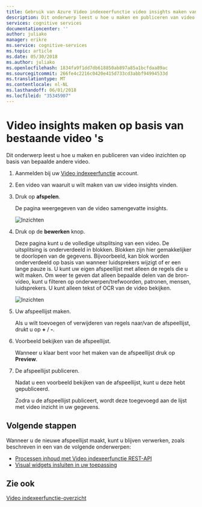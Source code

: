 ```yaml
---
title: Gebruik van Azure Video indexeerfunctie video insights maken van bestaande video's | Microsoft Docs
description: Dit onderwerp leest u hoe u maken en publiceren van video inzichten op basis van bepaalde andere video.
services: cognitive services
documentationcenter: ''
author: juliako
manager: erikre
ms.service: cognitive-services
ms.topic: article
ms.date: 05/30/2018
ms.author: juliako
ms.openlocfilehash: 1834fa9f1dd7db618850ab897a85a1bcfdaa89ac
ms.sourcegitcommit: 266fe4c2216c0420e415d733cd3abbf94994533d
ms.translationtype: MT
ms.contentlocale: nl-NL
ms.lasthandoff: 06/01/2018
ms.locfileid: "35345907"
---
```

# <a name="create-video-insights-from-existing-videos"></a>Video insights maken op basis van bestaande video 's

Dit onderwerp leest u hoe u maken en publiceren van video inzichten op basis van bepaalde andere video.

1. Aanmelden bij uw [Video indexeerfunctie](https://api-portal.videoindexer.ai/) account.
2. Een video van waaruit u wilt maken van uw video insights vinden.
3. Druk op **afspelen**.

    De pagina weergegeven van de video samengevatte insights. 

    ![Inzichten](./media/video-indexer-create-new/video-indexer-summarized-insights.png)

3. Druk op de **bewerken** knop.

    Deze pagina kunt u de volledige uitsplitsing van een video. De uitsplitsing is onderverdeeld in blokken. Blokken zijn hier gemakkelijker te doorlopen van de gegevens. Bijvoorbeeld, kan blok worden onderverdeeld op basis van wanneer luidsprekers wijzigt of er een lange pauze is. U kunt uw eigen afspeellijst met alleen de regels die u wilt maken. Om weer te geven dat alleen bepaalde delen van de bron-video, kunt u filteren op onderwerpen/trefwoorden, patronen, mensen, luidsprekers. U kunt alleen tekst of OCR van de video bekijken.    

    ![Inzichten](./media/video-indexer-create-new/video-indexer-create-new-playlist.png)

4. Uw afspeellijst maken.

    Als u wilt toevoegen of verwijderen van regels naar/van de afspeellijst, drukt u op **+** / **-**.

5. Voorbeeld bekijken van de afspeellijst.

    Wanneer u klaar bent voor het maken van de afspeellijst druk op **Preview**.
6. De afspeellijst publiceren.

    Nadat u een voorbeeld bekijken van de afspeellijst, kunt u deze hebt gepubliceerd.

    Zodra u de afspeellijst publiceert, wordt deze toegevoegd aan de lijst met video inzicht in uw gegevens.


## <a name="next-steps"></a>Volgende stappen 

Wanneer u de nieuwe afspeellijst maakt, kunt u blijven verwerken, zoals beschreven in een van de volgende onderwerpen: 

- [Processen inhoud met Video indexeerfunctie REST-API](video-indexer-use-apis.md)
- [Visual widgets insluiten in uw toepassing](video-indexer-embed-widgets.md)

## <a name="see-also"></a>Zie ook

[Video indexeerfunctie-overzicht](video-indexer-overview.md) 

